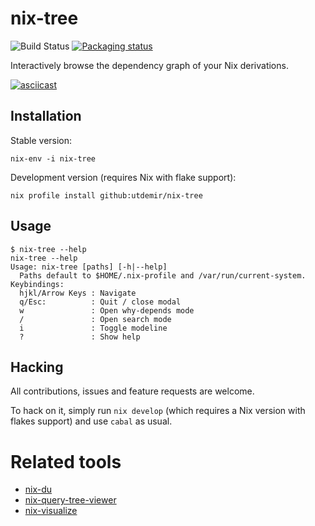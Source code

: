 # nix-tree

![Build Status](https://github.com/utdemir/nix-tree/workflows/nix-build/badge.svg)
[![Packaging status](https://repology.org/badge/vertical-allrepos/haskell:nix-tree.svg)](https://repology.org/project/haskell:nix-tree/versions)

Interactively browse the dependency graph of your Nix derivations.

[![asciicast](https://asciinema.org/a/ahDveBL1gs5t36z1myePtrKpR.svg)](https://asciinema.org/a/ahDveBL1gs5t36z1myePtrKpR)

## Installation

Stable version:

```
nix-env -i nix-tree
```

Development version (requires Nix with flake support):

```
nix profile install github:utdemir/nix-tree
```

## Usage

```
$ nix-tree --help
nix-tree --help
Usage: nix-tree [paths] [-h|--help]
  Paths default to $HOME/.nix-profile and /var/run/current-system.
Keybindings:
  hjkl/Arrow Keys : Navigate
  q/Esc:          : Quit / close modal
  w               : Open why-depends mode
  /               : Open search mode
  i               : Toggle modeline
  ?               : Show help
```

[home-manager]: https://github.com/rycee/home-manager

## Hacking

All contributions, issues and feature requests are welcome.

To hack on it, simply run `nix develop` (which requires a Nix version
with flakes support) and use `cabal` as usual.

# Related tools

* [nix-du](https://github.com/symphorien/nix-du)
* [nix-query-tree-viewer](https://github.com/cdepillabout/nix-query-tree-viewer)
* [nix-visualize](https://github.com/craigmbooth/nix-visualize)
